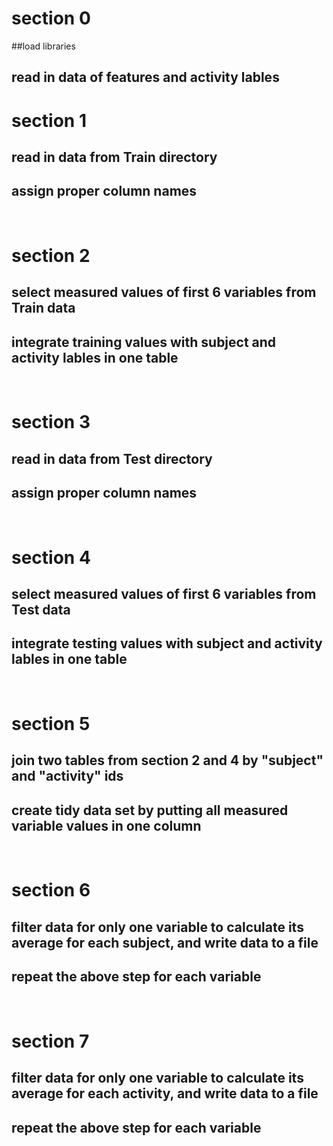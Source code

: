# section 0
##load libraries
## read in data of features and activity lables


# section 1

## read in data from Train directory
## assign proper column names



<br>

# section 2
## select measured values of first 6 variables from Train data
## integrate training values with subject and activity lables in one table


<br>

# section 3

## read in data from Test directory
## assign proper column names


<br>

# section 4
## select measured values of first 6 variables from Test data
## integrate testing values with subject and activity lables in one table

<br>

# section 5
## join two tables from section 2 and 4 by "subject" and "activity" ids
## create tidy data set by putting all measured variable values in one column


<br>

# section 6
## filter data for only one variable to calculate its average for each subject, and write data to a file
## repeat the above step for each variable
<br>

# section 7

## filter data for only one variable to calculate its average for each activity, and write data to a file
## repeat the above step for each variable
<br>


